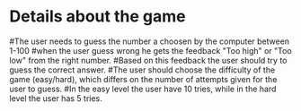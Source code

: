 # Details  about the game  
#The user needs to guess the number a choosen by the computer between 1-100
#when the user guess wrong he gets the feedback "Too high" or "Too low" from the right number.
#Based on this feedback the user should try to guess the correct answer.
#The user should choose the difficulty of the game  (easy/hard), which differs on the number of attempts given for the user to guess.
#In the easy level the user have 10 tries, while in the hard level the user has 5 tries.
